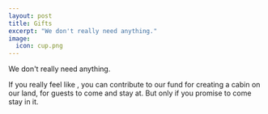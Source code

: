 ```yaml
---
layout: post
title: Gifts
excerpt: "We don't really need anything."
image:
  icon: cup.png
---
```

We don't really need anything.

If you really feel like , you can contribute to our fund for creating a cabin on our land, for guests to come and stay at.  But only if you promise to come stay in it.
